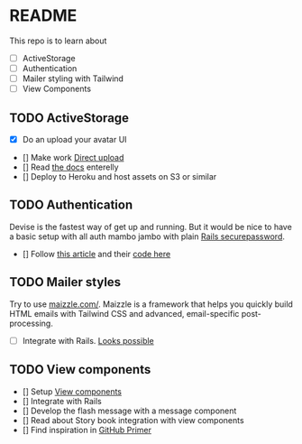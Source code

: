 # README
This repo is to learn about
- [ ] ActiveStorage
- [ ] Authentication
- [ ] Mailer styling with Tailwind
- [ ] View Components

## TODO ActiveStorage
- [x] Do an upload your avatar UI
- [] Make work [Direct upload](https://edgeguides.rubyonrails.org/active_storage_overview.html#direct-uploads)
- [] Read [the docs](https://edgeguides.rubyonrails.org/active_storage_overview.html) enterelly
- [] Deploy to Heroku and host assets on S3 or similar

## TODO Authentication
Devise is the fastest way of get up and running. But it would be nice to have a basic setup
with all auth mambo jambo with plain [Rails securepassword](https://guides.rubyonrails.org/active_model_basics.html#securepassword).
- [] Follow [this article](https://www.section.io/engineering-education/how-to-setup-user-authentication-from-scratch-with-rails-6/)
     and their [code here](https://github.com/Njunu-sk/Rails-Authentication)

## TODO Mailer styles
Try to use [maizzle.com/](https://maizzle.com/). Maizzle is a framework that helps you quickly build HTML emails with
Tailwind CSS and advanced, email-specific post-processing.
- [ ] Integrate with Rails. [Looks possible](https://github.com/maizzle/framework/issues/346)

## TODO View components
- [] Setup [View components](https://github.com/github/view_component)
- [] Integrate with Rails
- [] Develop the flash message with a message component
- [] Read about Story book integration with view components
- [] Find inspiration in [GitHub Primer](https://github.com/primer/view_components)
